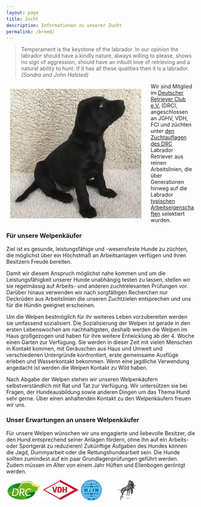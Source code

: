 ```yaml
---
layout: page
title: Zucht
description: Informationen zu unserer Zucht
permalink: /breed/
---
```


> Temperament is the keystone of the labrador. In our opinion the labrador should have a kindly nature, always willing to please, shows no sign of aggression, should have an inbuilt love of retrieving and a natural ability to hunt. If it has all these qualities then it is a labrador.
> *(Sandra and John Halsted)*
>


<p style="float: left;
    position: relative;
    margin: 10px;"><img src="/assets/Reggae-welpe.jpg" width="350px" style=";margin-top: 5px;margin-right: 15px;" title="Baby Reggae, by Stefan Hübner"></p>
Wir sind Mitglied im <a href="https://drc.de/" target="_blank">Deutscher Retriever Club e.V.</a> (DRC), angeschlossen an JGHV, VDH, FCI und züchten unter <a href="https://drc.de/zucht/zucht/ordnungen-vorschriften" target="_blank">den Zuchtauflagen des DRC</a> Labrador Retriever aus reinen Arbeitslinien, die über Generationen hinweg auf die Labrador <a href="https://drc.de/retrieverrassen/labrador-retriever/beschreibung" target="_blank">typischen Arbeitseigenschaften</a> selektiert wurden.

<h3>Für unsere Welpenkäufer</h3>
Ziel ist es gesunde, leistungsfähige und -wesensfeste Hunde zu züchten, die möglichst über ein Höchstmaß an Arbeitsanlagen verfügen und ihren Besitzern Freude bereiten. 

<p>Damit wir diesem Anspruch möglichst nahe kommen und um die Leistungsfähigkeit unserer Hunde unabhängig testen zu lassen, stellen wir sie regelmässig auf Arbeits- und anderen zuchtrelevanten Prüfungen vor. Darüber hinaus verwenden wir nach sorgfältigen Recherchen nur Deckrüden aus Arbeitslinien die unseren Zuchtzielen entsprechen und uns für die Hündin geeignet erscheinen.</p>

Um die Welpen bestmöglich für ihr weiteres Leben vorzubereiten werden sie umfassend sozialisiert. Die Sozialisierung der Welpen ist gerade in den ersten Lebenswochen am nachhaltigsten, deshalb werden die Welpen im Haus großgezogen und haben für ihre weitere Entwicklung ab der 4. Woche einen Garten zur Verfügung. Sie werden in dieser Zeit mit vielen Menschen in Kontakt kommen, mit Geräuschen aus Haus und Umwelt und verschiedenen Untergründe konfrontiert, erste gemeinsame Ausflüge erleben und Wasserkontakt bekommen. Wenn eine jagdliche Verwendung angedacht ist werden die Welpen Kontakt zu Wild haben.

Nach Abgabe der Welpen stehen wir unseren Welpenkäufern selbstverständlich mit Rat und Tat zur Verfügung. Wir untersützen sie bei Fragen, der Hundeausbildung sowie anderen Dingen um das Thema Hund sehr gerne. Über einen anhaltenden Kontakt zu den Welpenkäufern freuen wir uns.

<h3>Unser Erwartungen an unsere Welpenkäufer</h3>
Für unsere Welpen wünschen wir uns engagierte und liebevolle Besitzer, die den Hund entsprechend seiner Anlagen fördern, ohne ihn auf ein Arbeits- oder Sportgerät zu reduzieren! Zukünftige Aufgaben des Hundes können die Jagd, Dummyarbeit oder die Rettungshundearbeit sein. Die Hunde sollten zumindest auf ein paar Grundlagenprüfungen geführt werden. Zudem müssen im Alter von einem Jahr Hüften und Ellenbogen geröntgt werden.




<img src="/assets/logo-drc.jpg"> <img src="/assets/logo-vdh.jpg"> <img src="/assets/logo-fci.jpg"> <img src="/assets/logo-jghv.jpg">
